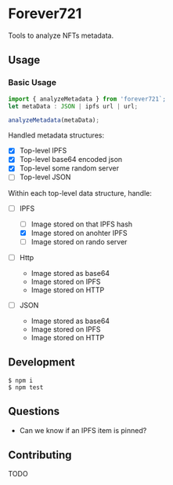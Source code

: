 # Forever721

Tools to analyze NFTs metadata.

## Usage

### Basic Usage

```js
import { analyzeMetadata } from 'forever721`;
let metaData : JSON | ipfs url | url;

analyzeMetadata(metaData);
```

Handled metadata structures:

- [x] Top-level IPFS
- [x] Top-level base64 encoded json
- [x] Top-level some random server
- [ ] Top-level JSON

Within each top-level data structure, handle:

- [ ] IPFS

  - [ ] Image stored on that IPFS hash
  - [x] Image stored on anohter IPFS
  - [ ] Image stored on rando server

- [ ] Http

  - Image stored as base64
  - Image stored on IPFS
  - Image stored on HTTP

- [ ] JSON
  - Image stored as base64
  - Image stored on IPFS
  - Image stored on HTTP

## Development

```
$ npm i
$ npm test
```

## Questions

- Can we know if an IPFS item is pinned?

## Contributing

TODO
